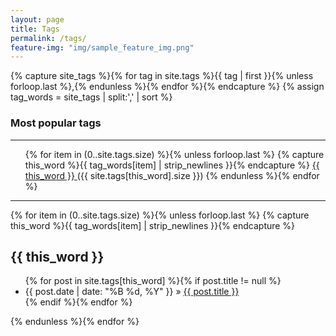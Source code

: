 ```yaml
---
layout: page
title: Tags
permalink: /tags/
feature-img: "img/sample_feature_img.png"
---
```



{% capture site_tags %}{% for tag in site.tags %}{{ tag | first }}{% unless forloop.last %},{% endunless %}{% endfor %}{% endcapture %}
{% assign tag_words = site_tags | split:',' | sort %}

<div id="tags">
  <h3>Most popular tags</h3>
  <hr>
	  <ul class="tag-box inline">
	  {% for item in (0..site.tags.size) %}{% unless forloop.last %}
	    {% capture this_word %}{{ tag_words[item] | strip_newlines }}{% endcapture %}
	    <a href="#{{ this_word | cgi_escape }}">{{ this_word }} </a> (<span>{{ site.tags[this_word].size }}</span>)
	  {% endunless %}{% endfor %}
	  </ul>
  <hr>

  {% for item in (0..site.tags.size) %}{% unless forloop.last %}
    {% capture this_word %}{{ tag_words[item] | strip_newlines }}{% endcapture %}
  <h2 id="{{ this_word | cgi_escape }}">{{ this_word }}</h2>
  <ul class="posts">
    {% for post in site.tags[this_word] %}{% if post.title != null %}
    <li itemscope><span class="entry-date"><time datetime="{{ post.date | date_to_xmlschema }}" itemprop="datePublished">{{ post.date | date: "%B %d, %Y" }}</time></span> &raquo; <a href="{{ post.url }}">{{ post.title }}</a></li>
    {% endif %}{% endfor %}
  </ul>
  {% endunless %}{% endfor %}
</div>